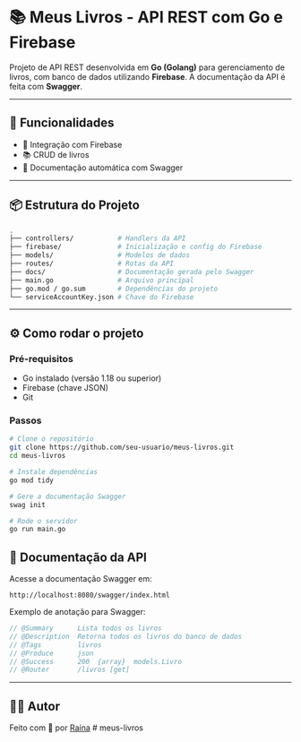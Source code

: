 
# 📚 Meus Livros - API REST com Go e Firebase

Projeto de API REST desenvolvida em **Go (Golang)** para gerenciamento de livros, com  banco de dados utilizando **Firebase**. A documentação da API é feita com **Swagger**.

---

## 🚀 Funcionalidades

- 🔐 Integração com Firebase
- 📚 CRUD de livros
- 📄 Documentação automática com Swagger


---

## 📦 Estrutura do Projeto

```bash
.
├── controllers/           # Handlers da API
├── firebase/              # Inicialização e config do Firebase
├── models/                # Modelos de dados
├── routes/                # Rotas da API
├── docs/                  # Documentação gerada pelo Swagger
├── main.go                # Arquivo principal
├── go.mod / go.sum        # Dependências do projeto
└── serviceAccountKey.json # Chave do Firebase
```

---



## ⚙️ Como rodar o projeto

### Pré-requisitos

- Go instalado (versão 1.18 ou superior)
- Firebase (chave JSON)
- Git

### Passos

```bash
# Clone o repositório
git clone https://github.com/seu-usuario/meus-livros.git
cd meus-livros

# Instale dependências
go mod tidy

# Gere a documentação Swagger
swag init

# Rode o servidor
go run main.go
```

## 📄 Documentação da API

Acesse a documentação Swagger em:

```
http://localhost:8080/swagger/index.html
```

Exemplo de anotação para Swagger:

```go
// @Summary      Lista todos os livros
// @Description  Retorna todos os livros do banco de dados
// @Tags         livros
// @Produce      json
// @Success      200  {array}  models.Livro
// @Router       /livros [get]
```

---


## 👨‍💻 Autor

Feito com 💙 por [Raína](https://github.com/rainasouza)
#   m e u s - l i v r o s  
 